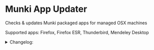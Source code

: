 # Munki App Updater
Checks &amp; updates Munki packaged apps for managed OSX machines

Supported apps: Firefox, Firefox ESR, Thunderbird, Mendeley Desktop

<details> 
	<summary>
		Changelog:
	</summary>
		--0.1 (07/03/2017):  
			- Initial Release

		--0.2 (21/03/2017):  

			- Changed online version check method to order files by
			modification date in order to fix bug where .1 releases would be ignored

		--0.3 (21/03/2017):  

			- Added an app intro message which outputs release info and lists apps it is updating.

		--0.4 (22/03/2017):  

			- Added blank lines between different operations to make output easier read  
			- Added script completion message

		--0.5 (23/03/2017):  

			- Script now checks that a method exists for finding the latest online version 
			of each given app before attempting to run it.

		--0.6 (23/03/2017):  

			Note: currently app url is hardcoded for supported apps. This will be addressed in an update.  

			- Any app which needs some edits before importing
			may now specify a method to perform such edits and script will run said
			method. If none is specified then script will proceed to import DMG as
			it is from download.  
			- Fixed some indentation errors

		--0.7 (24/03/2017):  

			- Now checks online version for OSX build instead of Linux build  
			- Separted Firefox & Firefox ESR update checks  
			- Changed download path to variable which defaults to a DMG directory
			inside the current working directory (instead of hard-coded to ~/Downloads)  
			- Streamlined online update checks for Firefox and Firefox ESR  
			- Made app update method universal to support adding new apps  
			- Added support for Mozilla Thunderbird  
			- Small fixes  
			- Renamed main script to reflect added support for non-Firefox apps.

		--1.0 (27/03/2017):  
			First full release!

			- Split Firefox-ESR prep method into to allow for code re-use on other apps 
			which need modifications.  
			- Moved app-specific methods into external files  
			- New feature: script reads external files for each app in /apps directory  
			so that new apps can easily be added by writing a short app script.

		--1.1 (28/03/2017):  

			- Fixed: handling of spaces in Munki package names  
			- Added: support for Munki pkginfo files with a .plist extension  
			- Added: provider for updating Mendeley Desktop  
			- Misc code improvements

</details>
